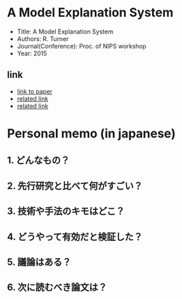 # A Model Explanation System

- Title: A Model Explanation System
- Authors: R. Turner
- Journal(Conference): Proc. of NIPS workshop
- Year: 2015

## link
- [link to paper](http://www.blackboxworkshop.org/pdf/Turner2015_MES.pdf)
- [related link](http://www.inference.vc/accuracy-vs-explainability-in-machine-learning-models-nips-workshop-poster-review/)
- [related link](https://twitter.com/randal_olson)

# Personal memo (in japanese)

## 1. どんなもの？

## 2. 先行研究と比べて何がすごい？

## 3. 技術や手法のキモはどこ？

## 4. どうやって有効だと検証した？

## 5. 議論はある？

## 6. 次に読むべき論文は？
